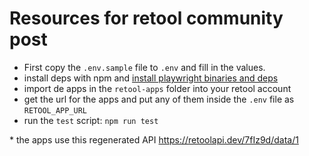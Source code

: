 # Resources for retool community post

- First copy the `.env.sample` file to `.env` and fill in the values.
- install deps with npm and [install playwright binaries and deps](https://playwright.dev/docs/intro)
- import de apps in the `retool-apps` folder into your retool account
- get the url for the apps and put any of them inside the `.env` file as `RETOOL_APP_URL`
- run the `test` script: `npm run test`

\* the apps use this regenerated API https://retoolapi.dev/7fIz9d/data/1
